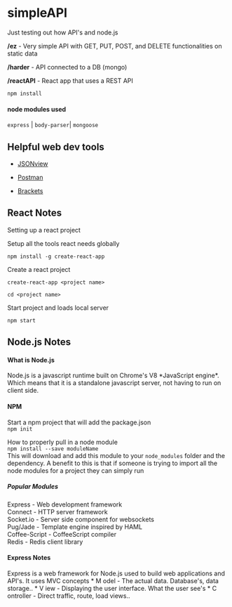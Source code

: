 # simpleAPI
Just testing out how API's and node.js

**/ez** - Very simple API with GET, PUT, POST, and DELETE functionalities on static data

**/harder** - API connected to a DB (mongo) 

**/reactAPI** - React app that uses a REST API
<br>

`npm install`


<h4>node modules used</h4>

`express` |
`body-parser`|
`mongoose`


<h2>Helpful web dev tools</h2>
<ul>
  <li>

  [JSONview](https://chrome.google.com/webstore/detail/jsonview/chklaanhfefbnpoihckbnefhakgolnmc?utm_source=gmail)
  </li>
  <li>
  
  [Postman](https://chrome.google.com/webstore/detail/postman/fhbjgbiflinjbdggehcddcbncdddomop?utm_source=gmail)
  </li>
  <li>

  [Brackets](http://brackets.io/)
  </li>
</ul>


<h2>React Notes</h2>
Setting up a react project

Setup all the tools react needs globally

`npm install -g create-react-app`

Create a react project

`create-react-app <project name>`

`cd <project name>`

Start project and loads local server

`npm start`

<h2>Node.js Notes</h2>
<h4>What is Node.js</h4>
Node.js is a javascript runtime built on Chrome's V8 *JavaScript engine*.
Which means that it is a standalone javascript server, not having to run on client side.



<h4>NPM</h4>


Start a npm project that will add the package.json  
`npm init`



How to properly pull in a node module  
`npm install --save moduleName`  
This will download and add this module to your
`node_modules`
folder and the dependency. A benefit to this is that if someone is trying to import all the node modules for a project they can simply run


<h5>Popular Modules</h5>  
Express - Web development framework  <br>
Connect - HTTP server framework <br> 
Socket.io - Server side component for websockets <br> 
Pug/Jade - Template engine inspired by HAML <br> 
Coffee-Script - CoffeeScript compiler <br> 
Redis - Redis client library <br> 

<h4>Express Notes</h4>
Express is a web framework for Node.js used to build web applications and API's.  
It uses MVC concepts
* M odel - The actual data. Database's, data storage..  
* V iew - Displaying the user interface. What the user see's  
* C ontroller - Direct traffic, route, load views..  



